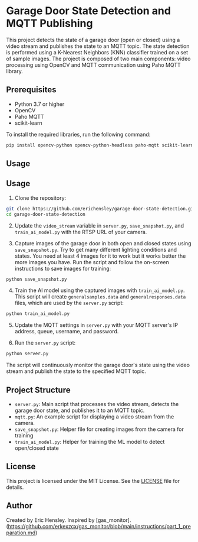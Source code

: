 # Garage Door State Detection and MQTT Publishing

This project detects the state of a garage door (open or closed) using a video stream and publishes the state to an MQTT topic. The state detection is performed using a K-Nearest Neighbors (KNN) classifier trained on a set of sample images. The project is composed of two main components: video processing using OpenCV and MQTT communication using Paho MQTT library.

## Prerequisites

- Python 3.7 or higher
- OpenCV
- Paho MQTT
- scikit-learn

To install the required libraries, run the following command:

```bash
pip install opencv-python opencv-python-headless paho-mqtt scikit-learn
```

## Usage
## Usage

1. Clone the repository:

```bash
git clone https://github.com/erichensley/garage-door-state-detection.git
cd garage-door-state-detection
```

2. Update the `video_stream` variable in `server.py`, `save_snapshot.py`, and `train_ai_model.py` with the RTSP URL of your camera.

3. Capture images of the garage door in both open and closed states using `save_snapshot.py`. Try to get many different lighting conditions and states. You need at least 4 images for it to work but it works better the more images you have. Run the script and follow the on-screen instructions to save images for training:

```bash
python save_snapshot.py
```

4. Train the AI model using the captured images with `train_ai_model.py`. This script will create `generalsamples.data` and `generalresponses.data` files, which are used by the `server.py` script:

```bash
python train_ai_model.py
```

5. Update the MQTT settings in `server.py` with your MQTT server's IP address, queue, username, and password.

6. Run the `server.py` script:

```bash
python server.py
```

The script will continuously monitor the garage door's state using the video stream and publish the state to the specified MQTT topic.

## Project Structure

- `server.py`: Main script that processes the video stream, detects the garage door state, and publishes it to an MQTT topic.
- `mqtt.py`: An example script for displaying a video stream from the camera.
- `save_snapshot.py`: Helper file for creating images from the camera for training
- `train_ai_model.py`: Helper for training the ML model to detect open/closed state

## License

This project is licensed under the MIT License. See the [LICENSE](LICENSE) file for details.

## Author

Created by Eric Hensley. Inspired by [gas_monitor].(https://github.com/erkexzcx/gas_monitor/blob/main/instructions/part_1_preparation.md)
